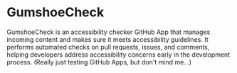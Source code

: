 # GumshoeCheck
GumshoeCheck is an accessibility checker GitHub App that manages incoming content and makes sure it meets accessibility guidelines. It performs automated checks on pull requests, issues, and comments, helping developers address accessibility concerns early in the development process. (Really just testing GitHub Apps, but don't mind me...) 
